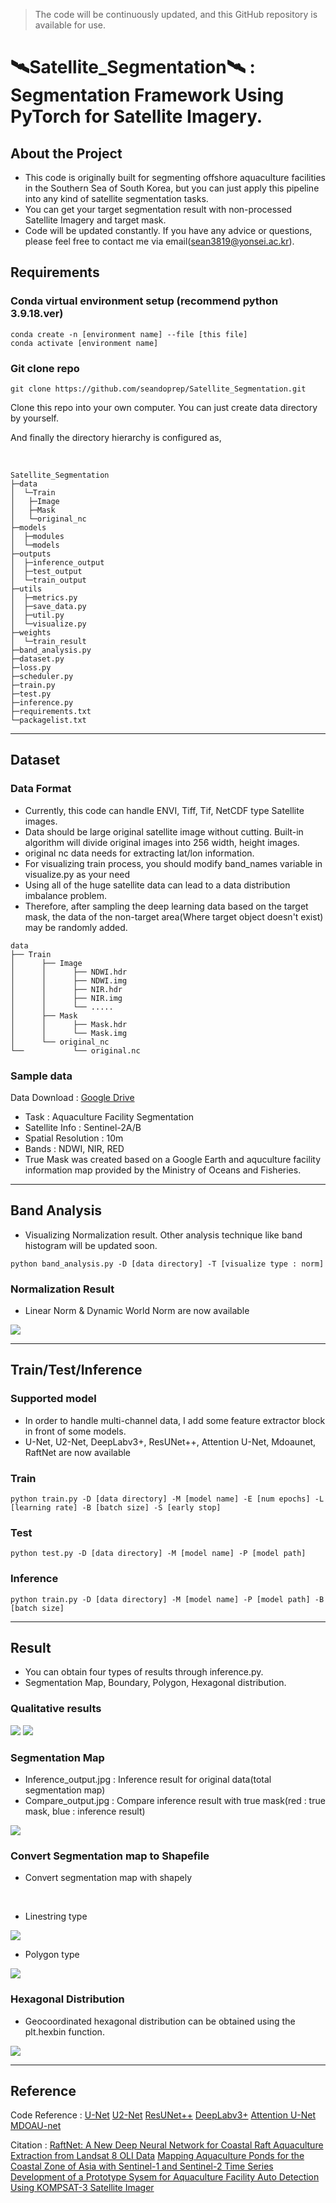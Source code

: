 > The code will be continuously updated, and this GitHub repository is available for use.

# 🛰️Satellite_Segmentation🛰️ : Segmentation Framework Using PyTorch for Satellite Imagery.

## About the Project
- This code is originally built for segmenting offshore aquaculture facilities in the Southern Sea of South Korea, but you can just apply this pipeline into any kind of satellite segmentation tasks. 
- You can get your target segmentation result with non-processed Satellite Imagery and target mask.
- Code will be updated constantly. If you have any advice or questions, please feel free to contact me via email(sean3819@yonsei.ac.kr).

## Requirements
### Conda virtual environment setup (recommend python 3.9.18.ver)
```
conda create -n [environment name] --file [this file]
conda activate [environment name]
```

### Git clone repo

```
git clone https://github.com/seandoprep/Satellite_Segmentation.git
```

Clone this repo into your own computer. You can just create data directory by yourself. 

And finally the directory hierarchy is configured as,

</br>

```
Satellite_Segmentation
├─data
│  └─Train
│   ├─Image
│   ├─Mask
│   └─original_nc
├─models
│  ├─modules
│  └─models
├─outputs
│  ├─inference_output
│  ├─test_output
│  └─train_output
├─utils
│  ├─metrics.py
│  ├─save_data.py
│  ├─util.py
│  └─visualize.py
├─weights
│  └─train_result
├─band_analysis.py
├─dataset.py
├─loss.py
├─scheduler.py
├─train.py
├─test.py
├─inference.py
├─requirements.txt
└─packagelist.txt

```
---

## Dataset
### Data Format
- Currently, this code can handle ENVI, Tiff, Tif, NetCDF type Satellite images. 
- Data should be large original satellite image without cutting. Built-in algorithm will divide original images into 256 width, height images.
- original nc data needs for extracting lat/lon information.
- For visualizing train process, you should modify band_names variable in visualize.py as your need
- Using all of the huge satellite data can lead to a data distribution imbalance problem. 
- Therefore, after sampling the deep learning data based on the target mask, the data of the non-target area(Where target object doesn't exist) may be randomly added.

```
data
├── Train
│      ├── Image
│      │      ├── NDWI.hdr
│      │      ├── NDWI.img
│      │      ├── NIR.hdr
│      │      ├── NIR.img
│      │      └── .....
│      ├── Mask
│      │      ├── Mask.hdr
│      │      └── Mask.img
│      └── original_nc
└──           └── original.nc

```

### Sample data
Data Download : [Google Drive](https://drive.google.com/drive/folders/1skobdYIpn0LS9YqQvlGoWnWkUhu5otas?usp=sharing)
- Task : Aquaculture Facility Segmentation
- Satellite Info : Sentinel-2A/B 
- Spatial Resolution : 10m
- Bands : NDWI, NIR, RED
- True Mask was created based on a Google Earth and aquculture facility information map provided by the Ministry of Oceans and Fisheries.

---
## Band Analysis
- Visualizing Normalization result. Other analysis technique like band histogram will be updated soon.
```
python band_analysis.py -D [data directory] -T [visualize type : norm]
```

### Normalization Result
- Linear Norm & Dynamic World Norm are now available
<img src="https://github.com/seandoprep/Satellite_Segmentation/blob/master/images/norm_result.png?raw=true">

---
## Train/Test/Inference

### Supported model
- In order to handle multi-channel data, I add some feature extractor block in front of some models. 
- U-Net, U2-Net, DeepLabv3+, ResUNet++, Attention U-Net, Mdoaunet, RaftNet are now available

### Train
```
python train.py -D [data directory] -M [model name] -E [num epochs] -L [learning rate] -B [batch size] -S [early stop]
```
### Test
```
python test.py -D [data directory] -M [model name] -P [model path]
```
### Inference
```
python train.py -D [data directory] -M [model name] -P [model path] -B [batch size]
```
---
## Result
- You can obtain four types of results through inference.py.
- Segmentation Map, Boundary, Polygon, Hexagonal distribution.

### Qualitative results
<img src="https://github.com/seandoprep/Satellite_Segmentation/blob/master/images/result1.png?raw=true">
<img src="https://github.com/seandoprep/Satellite_Segmentation/blob/master/images/result2.png?raw=true">

### Segmentation Map
- Inference_output.jpg : Inference result for original data(total segmentation map)
- Compare_output.jpg : Compare inference result with true mask(red : true mask, blue : inference result)
<img src="https://github.com/seandoprep/Satellite_Segmentation/blob/master/images/inference_result.png?raw=true">

### Convert Segmentation map to Shapefile 
- Convert segmentation map with shapely
</br>

- Linestring type
<img src="https://github.com/seandoprep/Satellite_Segmentation/blob/master/images/boundary_shp.png?raw=true">

- Polygon type 
<img src="https://github.com/seandoprep/Satellite_Segmentation/blob/master/images/polygon_shp.png?raw=true">


### Hexagonal Distribution
- Geocoordinated hexagonal distribution can be obtained using the plt.hexbin function.
<img src="https://github.com/seandoprep/Satellite_Segmentation/blob/master/images/hexbin_distribution.png?raw=true">

---
## Reference
Code Reference : 
[U-Net](https://github.com/usuyama/pytorch-unet)
[U2-Net](https://github.com/xuebinqin/U-2-Net)
[ResUNet++](https://github.com/rishikksh20/ResUnet)
[DeepLabv3+](https://github.com/mukund-ks/DeepLabV3Plus-PyTorch)
[Attention U-Net](https://github.com/LeeJunHyun/Image_Segmentation)
[MDOAU-net](https://github.com/Jichao-Wang/MDOAU-net)

Citation :
[RaftNet: A New Deep Neural Network for Coastal Raft Aquaculture Extraction from Landsat 8 OLI Data](https://www.mdpi.com/2072-4292/14/18/4587)
[Mapping Aquaculture Ponds for the Coastal Zone of Asia with Sentinel-1 and Sentinel-2 Time Series](https://www.mdpi.com/2072-4292/14/1/153)
[Development of a Prototype Sysem for Aquaculture Facility Auto Detection Using KOMPSAT-3 Satellite Imager](http://journal.kagis.or.kr/journal/view.asp?key=3489757)